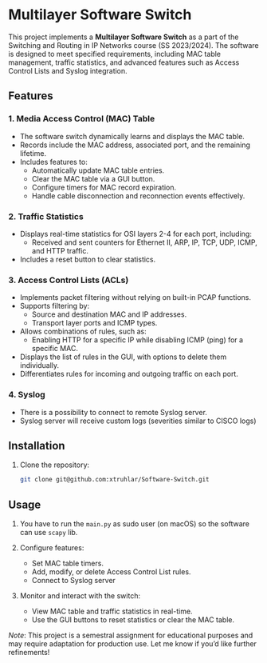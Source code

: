 # Multilayer Software Switch

This project implements a **Multilayer Software Switch** as a part of the Switching and Routing in IP Networks course (SS 2023/2024). The software is designed to meet specified requirements, including MAC table management, traffic statistics, and advanced features such as Access Control Lists and Syslog integration.

## Features

### 1. Media Access Control (MAC) Table
- The software switch dynamically learns and displays the MAC table.
- Records include the MAC address, associated port, and the remaining lifetime.
- Includes features to:
  - Automatically update MAC table entries.
  - Clear the MAC table via a GUI button.
  - Configure timers for MAC record expiration.
  - Handle cable disconnection and reconnection events effectively.

### 2. Traffic Statistics
- Displays real-time statistics for OSI layers 2-4 for each port, including:
  - Received and sent counters for Ethernet II, ARP, IP, TCP, UDP, ICMP, and HTTP traffic.
- Includes a reset button to clear statistics.

### 3. Access Control Lists (ACLs)
- Implements packet filtering without relying on built-in PCAP functions.
- Supports filtering by:
  - Source and destination MAC and IP addresses.
  - Transport layer ports and ICMP types.
- Allows combinations of rules, such as:
  - Enabling HTTP for a specific IP while disabling ICMP (ping) for a specific MAC.
- Displays the list of rules in the GUI, with options to delete them individually.
- Differentiates rules for incoming and outgoing traffic on each port.

### 4. Syslog
- There is a possibility to connect to remote Syslog server.
- Syslog server will receive custom logs (severities similar to CISCO logs)

## Installation

1. Clone the repository:
   ```bash
   git clone git@github.com:xtruhlar/Software-Switch.git
   ```

## Usage

1. You have to run the `main.py` as sudo user (on macOS) so the software can use `scapy` lib.

2. Configure features:
    - Set MAC table timers.
    - Add, modify, or delete Access Control List rules.
    - Connect to Syslog server

3. Monitor and interact with the switch:
    - View MAC table and traffic statistics in real-time.
    - Use the GUI buttons to reset statistics or clear the MAC table.


_Note_: This project is a semestral assignment for educational purposes and may require adaptation for production use.
Let me know if you’d like further refinements!
